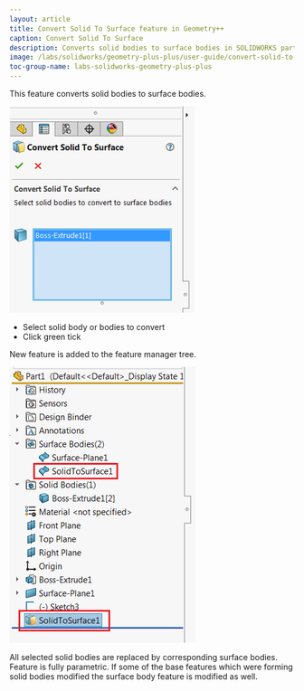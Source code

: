 ```yaml
---
layout: article
title: Convert Solid To Surface feature in Geometry++
caption: Convert Solid To Surface
description: Converts solid bodies to surface bodies in SOLIDWORKS part document preserving the parametric functionality
image: /labs/solidworks/geometry-plus-plus/user-guide/convert-solid-to-surface/icon.png
toc-group-name: labs-solidworks-geometry-plus-plus
---
```

This feature converts solid bodies to surface bodies.

![Convert solid body to surface body property manager page](convert-solid-to-surface-page.png)

* Select solid body or bodies to convert
* Click green tick

New feature is added to the feature manager tree.

![Solid to surface feature in the feature manager tree](solid-to-surface-feature.png)

All selected solid bodies are replaced by corresponding surface bodies. Feature is fully parametric. If some of the base features which were forming solid bodies modified the surface body feature is modified as well.
